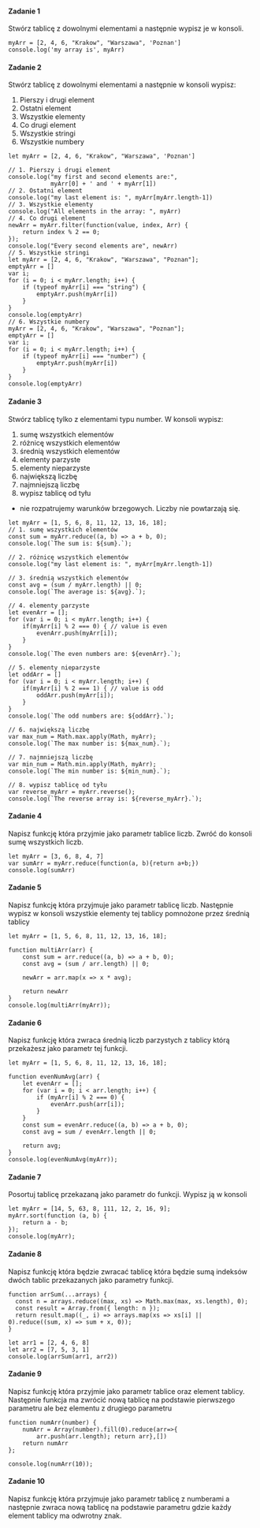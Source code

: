#### Zadanie 1

Stwórz tablicę z dowolnymi elementami a następnie wypisz je w konsoli.

```
myArr = [2, 4, 6, "Krakow", "Warszawa", 'Poznan']
console.log('my array is', myArr)
```

#### Zadanie 2

Stwórz tablicę z dowolnymi elementami a następnie w konsoli wypisz:

1. Pierszy i drugi element
2. Ostatni element
3. Wszystkie elementy
4. Co drugi element
5. Wszystkie stringi
6. Wszystkie numbery 

```
let myArr = [2, 4, 6, "Krakow", "Warszawa", 'Poznan']

// 1. Pierszy i drugi element
console.log("my first and second elements are:", 
            myArr[0] + ' and ' + myArr[1])
// 2. Ostatni element
console.log("my last element is: ", myArr[myArr.length-1])
// 3. Wszystkie elementy
console.log("All elements in the array: ", myArr)
// 4. Co drugi element
newArr = myArr.filter(function(value, index, Arr) {
    return index % 2 == 0;
});
console.log("Every second elements are", newArr)
// 5. Wszystkie stringi
let myArr = [2, 4, 6, "Krakow", "Warszawa", "Poznan"];
emptyArr = []
var i;
for (i = 0; i < myArr.length; i++) {
    if (typeof myArr[i] === "string") {
        emptyArr.push(myArr[i])
    }
}
console.log(emptyArr)
// 6. Wszystkie numbery
myArr = [2, 4, 6, "Krakow", "Warszawa", "Poznan"];
emptyArr = []
var i;
for (i = 0; i < myArr.length; i++) {
    if (typeof myArr[i] === "number") {
        emptyArr.push(myArr[i])
    }
}
console.log(emptyArr)
```

#### Zadanie 3

Stwórz tablicę tylko z elementami typu number. W konsoli wypisz:

1. sumę wszystkich elementów
2. różnicę wszystkich elementów
3. średnią wszystkich elementów
4. elementy parzyste
5. elementy nieparzyste
6. największą liczbę
7. najmniejszą liczbę
8. wypisz tablicę od tyłu

* nie rozpatrujemy warunków brzegowych. Liczby nie powtarzają się.
```
let myArr = [1, 5, 6, 8, 11, 12, 13, 16, 18];
// 1. sumę wszystkich elementów
const sum = myArr.reduce((a, b) => a + b, 0);
console.log(`The sum is: ${sum}.`);

// 2. różnicę wszystkich elementów
console.log("my last element is: ", myArr[myArr.length-1])

// 3. średnią wszystkich elementów
const avg = (sum / myArr.length) || 0;
console.log(`The average is: ${avg}.`);

// 4. elementy parzyste
let evenArr = [];
for (var i = 0; i < myArr.length; i++) {
    if(myArr[i] % 2 === 0) { // value is even
        evenArr.push(myArr[i]);
    }
}
console.log(`The even numbers are: ${evenArr}.`);

// 5. elementy nieparzyste
let oddArr = []
for (var i = 0; i < myArr.length; i++) { 
    if(myArr[i] % 2 === 1) { // value is odd
        oddArr.push(myArr[i]);
    }
}
console.log(`The odd numbers are: ${oddArr}.`);

// 6. największą liczbę
var max_num = Math.max.apply(Math, myArr);
console.log(`The max number is: ${max_num}.`);

// 7. najmniejszą liczbę
var min_num = Math.min.apply(Math, myArr);
console.log(`The min number is: ${min_num}.`);

// 8. wypisz tablicę od tyłu
var reverse_myArr = myArr.reverse();
console.log(`The reverse array is: ${reverse_myArr}.`);
```

#### Zadanie 4

Napisz funkcję która przyjmie jako parametr tablice liczb. Zwróć do konsoli sumę wszystkich liczb.
```
let myArr = [3, 6, 8, 4, 7]
var sumArr = myArr.reduce(function(a, b){return a+b;})
console.log(sumArr)
```

#### Zadanie 5

Napisz funkcję która przyjmuje jako parametr tablicę liczb. Następnie wypisz w konsoli wszystkie elementy tej tablicy pomnożone przez średnią tablicy
```
let myArr = [1, 5, 6, 8, 11, 12, 13, 16, 18];

function multiArr(arr) {
    const sum = arr.reduce((a, b) => a + b, 0);
    const avg = (sum / arr.length) || 0;
    
    newArr = arr.map(x => x * avg);
    
    return newArr
}
console.log(multiArr(myArr));
```

#### Zadanie 6

Napisz funkcję która zwraca średnią liczb parzystych z tablicy którą przekażesz jako parametr tej funkcji.
```
let myArr = [1, 5, 6, 8, 11, 12, 13, 16, 18];

function evenNumAvg(arr) {
    let evenArr = [];
    for (var i = 0; i < arr.length; i++) {
        if (myArr[i] % 2 === 0) {
            evenArr.push(arr[i]);
        }
    }
    const sum = evenArr.reduce((a, b) => a + b, 0);
    const avg = sum / evenArr.length || 0;

    return avg;
}
console.log(evenNumAvg(myArr));
```

#### Zadanie 7

Posortuj tablicę przekazaną jako parametr do funkcji. Wypisz ją w konsoli
```
let myArr = [14, 5, 63, 8, 111, 12, 2, 16, 9];
myArr.sort(function (a, b) {
    return a - b;
});
console.log(myArr);
```

#### Zadanie 8

Napisz funkcję która będzie zwracać tablicę która będzie sumą indeksów dwóch tablic przekazanych jako parametry funkcji.

```
function arrSum(...arrays) {
  const n = arrays.reduce((max, xs) => Math.max(max, xs.length), 0);
  const result = Array.from({ length: n });
  return result.map((_, i) => arrays.map(xs => xs[i] || 0).reduce((sum, x) => sum + x, 0));
}

let arr1 = [2, 4, 6, 8]
let arr2 = [7, 5, 3, 1]
console.log(arrSum(arr1, arr2))
```

#### Zadanie 9

Napisz funkcję która przyjmie jako parametr tablice oraz element tablicy. Następnie funkcja ma zwrócić nową tablicę na podstawie pierwszego parametru ale bez elementu z drugiego parametru

```
function numArr(number) {
    numArr = Array(number).fill(0).reduce(arr=>{ 
        arr.push(arr.length); return arr},[])
    return numArr
};

console.log(numArr(10));
```


#### Zadanie 10

Napisz funkcję która przyjmuje jako parametr tablicę z numberami a następnie zwraca nową tablicę na podstawie parametru gdzie każdy element tablicy ma odwrotny znak.
